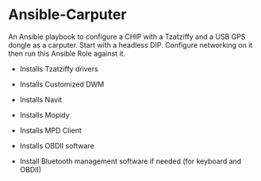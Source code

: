 # Ansible-Carputer

An Ansible playbook to configure a CHIP with a Tzatziffy and a USB GPS dongle as a carputer.  Start with a headless DIP.  Configure networking on it then run this Ansible Role against it.

* Installs Tzatziffy drivers

* Installs Customized DWM

* Installs Navit

* Installs Mopidy

* Installs MPD Client

* Installs OBDII software

* Install Bluetooth management software if needed (for keyboard and OBDII)


